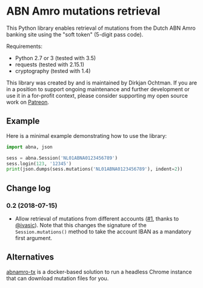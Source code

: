 # ABN Amro mutations retrieval

This Python library enables retrieval of mutations from the Dutch ABN Amro
banking site using the "soft token" (5-digit pass code).

Requirements:

- Python 2.7 or 3 (tested with 3.5)
- requests (tested with 2.15.1)
- cryptography (tested with 1.4)

This library was created by and is maintained by Dirkjan Ochtman. If you are
in a position to support ongoing maintenance and further development or use it
in a for-profit context, please consider supporting my open source work on
[Patreon](https://www.patreon.com/dochtman).

## Example

Here is a minimal example demonstrating how to use the library:

```python
import abna, json

sess = abna.Session('NL01ABNA0123456789')
sess.login(123, '12345')
print(json.dumps(sess.mutations('NL01ABNA0123456789'), indent=2))
```

## Change log

### 0.2 (2018-07-15)

- Allow retrieval of mutations from different accounts
  ([#1](https://github.com/djc/abna/pull/1), thanks to
  [@ivasic](https://github.com/ivasic)). Note that this changes the signature
  of the `Session.mutations()` method to take the account IBAN as a mandatory
  first argument.

## Alternatives

[abnamro-tx](https://github.com/mkrcah/abnamro-tx) is a docker-based solution
to run a headless Chrome instance that can download mutation files for you.
